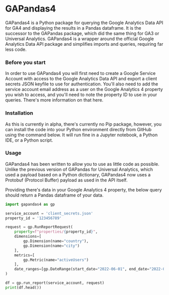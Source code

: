 # GAPandas4
GAPandas4 is a Python package for querying the Google Analytics Data API for GA4 and displaying the results in a Pandas dataframe. It is the successor to the GAPandas package, which did the same thing for GA3 or Universal Analytics. GAPandas4 is a wrapper around the official Google Analytics Data API package and simplifies imports and queries, requiring far less code. 

### Before you start
In order to use GAPandas4 you will first need to create a Google Service Account with access to the Google Analytics Data API and export a client secrets JSON keyfile to use for authentication. You'll also need to add the service account email address as a user on the Google Analytics 4 property you wish to access, and you'll need to note the property ID to use in your queries. There's more information on that here. 

### Installation
As this is currently in alpha, there's currently no Pip package, however, you can install the code into your Python environment directly from GitHub using the command below. It will run fine in a Jupyter notebook, a Python IDE, or a Python script. 

### Usage
GAPandas4 has been written to allow you to use as little code as possible. Unlike the previous version of GAPandas for Universal Analytics, which used a payload based on a Python dictionary, GAPandas4 now uses a Protobuf (Protocol Buffer) payload as used in the API itself. 

Providing there's data in your Google Analytics 4 property, the below query should return a Pandas dataframe of your data. 

```python
import gapandas4 as gp

service_account = 'client_secrets.json'
property_id = '123456789'

request = gp.RunReportRequest(
    property=f"properties/{property_id}",
    dimensions=[
        gp.Dimension(name="country"),
        gp.Dimension(name="city")
    ],
    metrics=[
        gp.Metric(name="activeUsers")
    ],
    date_ranges=[gp.DateRange(start_date="2022-06-01", end_date="2022-06-01")],
)

df = gp.run_report(service_account, request)
print(df.head())
```

